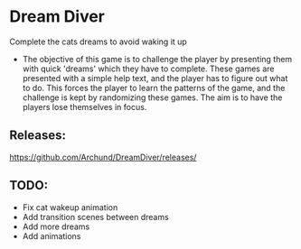 # Dream Diver

Complete the cats dreams to avoid waking it up


- The objective of this game is to challenge the player by presenting them with quick 'dreams' which they have to complete. These games are presented with a simple help text, and the player has to figure out what to do. This forces the player to learn the patterns of the game, and the challenge is kept by randomizing these games. The aim is to have the players lose themselves in focus.



## Releases:
https://github.com/Archund/DreamDiver/releases/



## TODO:
* Fix cat wakeup animation
* Add transition scenes between dreams
* Add more dreams
* Add animations
